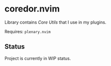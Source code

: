 # coredor.nvim

Library contains *Core Utils* that I use in my plugins.

Requires: `plenary.nvim`

## Status 

Project is currently in WIP status.
